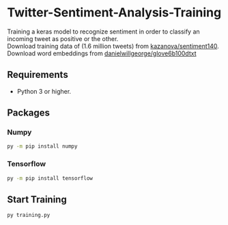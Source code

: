 # Twitter-Sentiment-Analysis-Training
Training a keras model to recognize sentiment in order to classify an incoming tweet as positive or the other.<br/>
Download training data of (1.6 million tweets) from [kazanova/sentiment140](https://www.kaggle.com/kazanova/sentiment140).<br/>Download word embeddings from [danielwillgeorge/glove6b100dtxt](https://www.kaggle.com/danielwillgeorge/glove6b100dtxt)

## Requirements
- Python 3 or higher.

## Packages

### Numpy
```bash
py -m pip install numpy
```

### Tensorflow
```bash
py -m pip install tensorflow
```

## Start Training
```bash
py training.py
```






